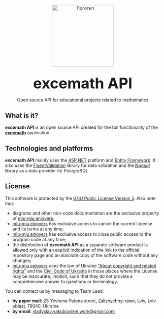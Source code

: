 <br/>
<div align="center">
  <a href="https://github.com/miu-miu-enjoyers/excemath-api">
    <img src="https://github.com/miu-miu-enjoyers/excemath/assets/47981548/bf490c4c-70ea-409b-b89b-e9bbf0d64f73" alt="Логотип" width="200" height="200">
  </a>  
<h3 align="center"><font size="7"> excemath API </font></h3>
  <p align="center">
    Open source API for educational projects related to mathematics
    <br/>
</div>
 
## What is it?
**excemath API** is an open source API created for the full functionality of the [**excemath**](https://github.com/miu-miu-enjoyers/excemath) application.

## Technologies and platforms
**excemath API** mainly uses the [ASP.NET](https://dotnet.microsoft.com/en-us/apps/aspnet) platform and [Entity Framework](https://learn.microsoft.com/en-us/ef/). It also uses the [FluentValidation](https://docs.fluentvalidation.net/en/latest/) library for data validation and the [Npgsql](https://www.npgsql.org/) library as a data provider for PostgreSQL.

## License
This software is protected by the [GNU Public License Version 3](https://www.gnu.org/licenses/gpl-3.0.en.html). Also note that:
- diagrams and other non-code documentation are the exclusive property of [miu-miu enjoyers](https://github.com/miu-miu-enjoyers);
- [miu-miu enjoyers](https://github.com/miu-miu-enjoyers) has exclusive access to cancel the current License and its terms at any time;
- [miu-miu enjoyers](https://github.com/miu-miu-enjoyers) has exclusive access to close public access to the program code at any time;
- the distribution of **excemath API** as a separate software product is allowed only with an explicit indication of the link to the official repository page and an absolute copy of the software code without any changes;
- [miu-miu enjoyers](https://github.com/miu-miu-enjoyers) uses the law of Ukraine ["About copyright and related rights"](https://zakon.rada.gov.ua/laws/show/2811-20#Text) and the [Civil Code of Ukraine](https://zakon.rada.gov.ua/laws/show/435-15#Text) in those places where the License may be inaccurate, implicit, such that they do not provide a comprehensive answer to questions or terminology.

You can contact us by messaging to Team Lead:
 - **by paper mail:** 23 Yevhena Patona street, Zaliznychnyi raion, Lviv, Lviv oblast, 79040, Ukraine
 - **by email:** vladyslav.yakubovskyi.work@gmail.com
